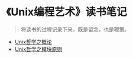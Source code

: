 # 《Unix编程艺术》读书笔记

> 将读书的过程记录下来，既是留念，也是鞭策。

* [Unix哲学之概论](/Unix/PhilOverview.md)
* [Unix哲学之模块原则](/Unix/PhilModel.md)